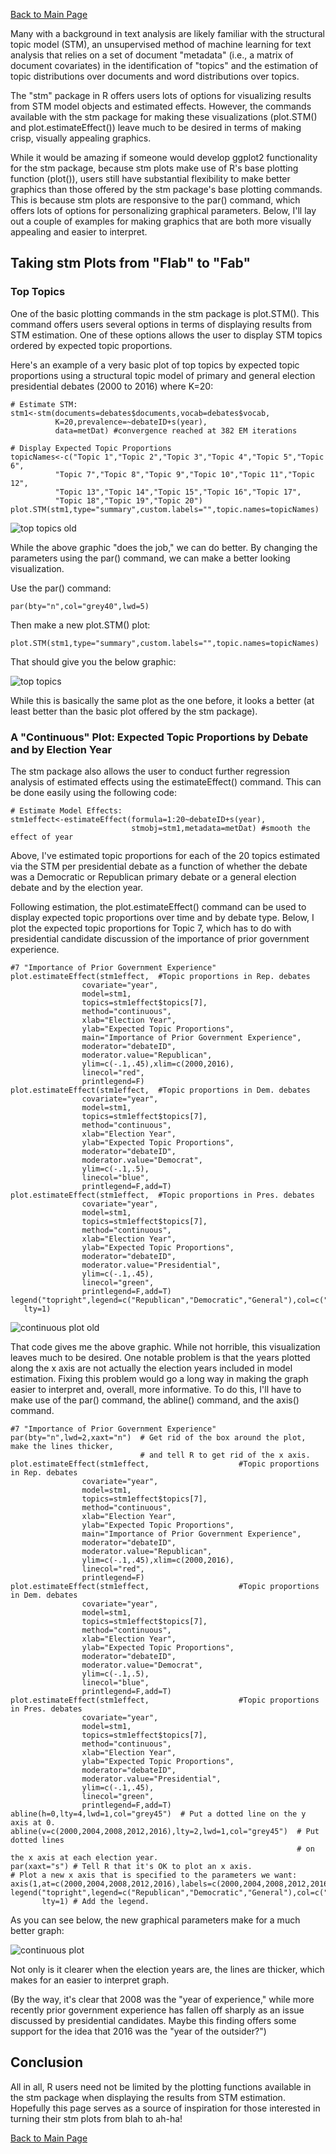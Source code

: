 [Back to Main Page](https://milesdwilliams15.github.io/)

Many with a background in text analysis are likely familiar with the structural topic model (STM), an unsupervised method of machine learning for text analysis that relies on a set of document "metadata" (i.e., a matrix of document covariates) in the identification of "topics" and the estimation of topic distributions over documents and word distributions over topics.

The "stm" package in R offers users lots of options for visualizing results from STM model objects and estimated effects. However, the commands available with the stm package for making these visualizations (plot.STM() and plot.estimateEffect()) leave much to be desired in terms of making crisp, visually appealing graphics. 

While it would be amazing if someone would develop ggplot2 functionality for the stm package, because stm plots make use of R's base plotting function (plot()), users still have substantial flexibility to make better graphics than those offered by the stm package's base plotting commands. This is because stm plots are responsive to the par() command, which offers lots of options for personalizing graphical parameters. Below, I'll lay out a couple of examples for making graphics that are both more visually appealing and easier to interpret.

## Taking stm Plots from "Flab" to "Fab"
### Top Topics
One of the basic plotting commands in the stm package is plot.STM(). This command offers users several options in terms of displaying results from STM estimation. One of these options allows the user to display STM topics ordered by expected topic proportions. 

Here's an example of a very basic plot of top topics by expected topic proportions using a structural topic model of primary and general election presidential debates (2000 to 2016) where K=20:

    # Estimate STM:
    stm1<-stm(documents=debates$documents,vocab=debates$vocab,
              K=20,prevalence=~debateID+s(year),
              data=metDat) #convergence reached at 382 EM iterations

    # Display Expected Topic Proportions
    topicNames<-c("Topic 1","Topic 2","Topic 3","Topic 4","Topic 5","Topic 6",
              "Topic 7","Topic 8","Topic 9","Topic 10","Topic 11","Topic 12",
              "Topic 13","Topic 14","Topic 15","Topic 16","Topic 17",
              "Topic 18","Topic 19","Topic 20")
    plot.STM(stm1,type="summary",custom.labels="",topic.names=topicNames)

![top topics old](https://cloud.githubusercontent.com/assets/23504082/21202506/264a14d0-c214-11e6-9879-71c69d1b7fe3.jpg)

While the above graphic "does the job," we can do better. By changing the parameters using the par() command, we can make a better looking visualization.

Use the par() command:

    par(bty="n",col="grey40",lwd=5)

Then make a new plot.STM() plot:

    plot.STM(stm1,type="summary",custom.labels="",topic.names=topicNames)

That should give you the below graphic:

![top topics](https://cloud.githubusercontent.com/assets/23504082/21201674/7d7441a2-c211-11e6-8675-8ba3576535ef.jpg)

While this is basically the same plot as the one before, it looks a better (at least better than the basic plot offered by the stm package).

### A "Continuous" Plot:  Expected Topic Proportions by Debate and by Election Year
The stm package also allows the user to conduct further regression analysis of estimated effects using the estimateEffect() command. This can be done easily using the following code:

    # Estimate Model Effects:
    stm1effect<-estimateEffect(formula=1:20~debateID+s(year),
                               stmobj=stm1,metadata=metDat) #smooth the effect of year

Above, I've estimated topic proportions for each of the 20 topics estimated via the STM per presidential debate as a function of whether the debate was a Democratic or Republican primary debate or a general election debate and by the election year.

Following estimation, the plot.estimateEffect() command can be used to display expected topic proportions over time and by debate type. Below, I plot the expected topic proportions for Topic 7, which has to do with presidential candidate discussion of the importance of prior government experience.

    #7 "Importance of Prior Government Experience"
    plot.estimateEffect(stm1effect,  #Topic proportions in Rep. debates
                    covariate="year",
                    model=stm1,
                    topics=stm1effect$topics[7],
                    method="continuous",
                    xlab="Election Year",
                    ylab="Expected Topic Proportions",
                    main="Importance of Prior Government Experience",
                    moderator="debateID",
                    moderator.value="Republican",
                    ylim=c(-.1,.45),xlim=c(2000,2016),
                    linecol="red",
                    printlegend=F)
    plot.estimateEffect(stm1effect,  #Topic proportions in Dem. debates
                    covariate="year",
                    model=stm1,
                    topics=stm1effect$topics[7],
                    method="continuous",
                    xlab="Election Year",
                    ylab="Expected Topic Proportions",
                    moderator="debateID",
                    moderator.value="Democrat",
                    ylim=c(-.1,.5),
                    linecol="blue",
                    printlegend=F,add=T)
    plot.estimateEffect(stm1effect,  #Topic proportions in Pres. debates
                    covariate="year",
                    model=stm1,
                    topics=stm1effect$topics[7],
                    method="continuous",
                    xlab="Election Year",
                    ylab="Expected Topic Proportions",
                    moderator="debateID",
                    moderator.value="Presidential",
                    ylim=c(-.1,.45),
                    linecol="green",
                    printlegend=F,add=T)
    legend("topright",legend=c("Republican","Democratic","General"),col=c("red","blue","green"),
       lty=1)

![continuous plot old](https://cloud.githubusercontent.com/assets/23504082/21202547/41d5e418-c214-11e6-85c3-c6ccf6c5b873.jpg)

That code gives me the above graphic. While not horrible, this visualization leaves much to be desired. One notable problem is that the years plotted along the x axis are not actually the election years included in model estimation. Fixing this problem would go a long way in making the graph easier to interpret and, overall, more informative. To do this, I'll have to make use of the par() command, the abline() command, and the axis() command.

    #7 "Importance of Prior Government Experience"
    par(bty="n",lwd=2,xaxt="n")  # Get rid of the box around the plot, make the lines thicker,
                                 # and tell R to get rid of the x axis.
    plot.estimateEffect(stm1effect,                    #Topic proportions in Rep. debates
                    covariate="year",
                    model=stm1,
                    topics=stm1effect$topics[7],
                    method="continuous",
                    xlab="Election Year",
                    ylab="Expected Topic Proportions",
                    main="Importance of Prior Government Experience",
                    moderator="debateID",
                    moderator.value="Republican",
                    ylim=c(-.1,.45),xlim=c(2000,2016),
                    linecol="red",
                    printlegend=F)
    plot.estimateEffect(stm1effect,                    #Topic proportions in Dem. debates
                    covariate="year",
                    model=stm1,
                    topics=stm1effect$topics[7],
                    method="continuous",
                    xlab="Election Year",
                    ylab="Expected Topic Proportions",
                    moderator="debateID",
                    moderator.value="Democrat",
                    ylim=c(-.1,.5),
                    linecol="blue",
                    printlegend=F,add=T)
    plot.estimateEffect(stm1effect,                    #Topic proportions in Pres. debates
                    covariate="year",
                    model=stm1,
                    topics=stm1effect$topics[7],
                    method="continuous",
                    xlab="Election Year",
                    ylab="Expected Topic Proportions",
                    moderator="debateID",
                    moderator.value="Presidential",
                    ylim=c(-.1,.45),
                    linecol="green",
                    printlegend=F,add=T)
    abline(h=0,lty=4,lwd=1,col="grey45")  # Put a dotted line on the y axis at 0.
    abline(v=c(2000,2004,2008,2012,2016),lty=2,lwd=1,col="grey45")  # Put dotted lines 
                                                                    # on the x axis at each election year.
    par(xaxt="s") # Tell R that it's OK to plot an x axis.
    # Plot a new x axis that is specified to the parameters we want:
    axis(1,at=c(2000,2004,2008,2012,2016),labels=c(2000,2004,2008,2012,2016),las=2)
    legend("topright",legend=c("Republican","Democratic","General"),col=c("red","blue","green"),
           lty=1) # Add the legend.

As you can see below, the new graphical parameters make for a much better graph:

![continuous plot](https://cloud.githubusercontent.com/assets/23504082/21201663/717a62dc-c211-11e6-95ae-9c5f893ed0af.jpg)

Not only is it clearer when the election years are, the lines are thicker, which makes for an easier to interpret graph. 

(By the way, it's clear that 2008 was the "year of experience," while more recently prior government experience has fallen off sharply as an issue discussed by presidential candidates. Maybe this finding offers some support for the idea that 2016 was the "year of the outsider?")

## Conclusion
All in all, R users need not be limited by the plotting functions available in the stm package when displaying the results from STM estimation. Hopefully this page serves as a source of inspiration for those interested in turning their stm plots from blah to ah-ha!

[Back to Main Page](https://milesdwilliams15.github.io/)